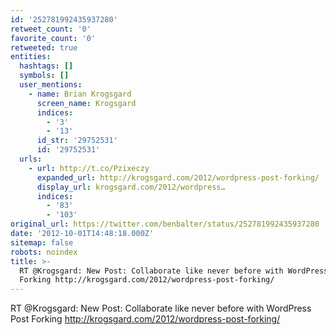 ```yaml
---
id: '252781992435937280'
retweet_count: '0'
favorite_count: '0'
retweeted: true
entities:
  hashtags: []
  symbols: []
  user_mentions:
    - name: Brian Krogsgard
      screen_name: Krogsgard
      indices:
        - '3'
        - '13'
      id_str: '29752531'
      id: '29752531'
  urls:
    - url: http://t.co/Pzixeczy
      expanded_url: http://krogsgard.com/2012/wordpress-post-forking/
      display_url: krogsgard.com/2012/wordpress…
      indices:
        - '83'
        - '103'
original_url: https://twitter.com/benbalter/status/252781992435937280
date: '2012-10-01T14:48:18.000Z'
sitemap: false
robots: noindex
title: >-
  RT @Krogsgard: New Post: Collaborate like never before with WordPress Post
  Forking http://krogsgard.com/2012/wordpress-post-forking/
---
```


RT @Krogsgard: New Post: Collaborate like never before with WordPress Post Forking http://krogsgard.com/2012/wordpress-post-forking/